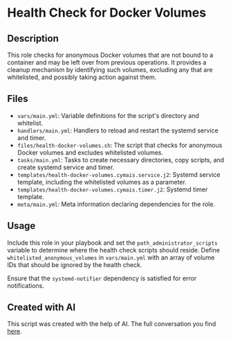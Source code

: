 # Health Check for Docker Volumes

## Description

This role checks for anonymous Docker volumes that are not bound to a container and may be left over from previous operations. It provides a cleanup mechanism by identifying such volumes, excluding any that are whitelisted, and possibly taking action against them.

## Files

- `vars/main.yml`: Variable definitions for the script's directory and whitelist.
- `handlers/main.yml`: Handlers to reload and restart the systemd service and timer.
- `files/health-docker-volumes.sh`: The script that checks for anonymous Docker volumes and excludes whitelisted volumes.
- `tasks/main.yml`: Tasks to create necessary directories, copy scripts, and create systemd service and timer.
- `templates/health-docker-volumes.cymais.service.j2`: Systemd service template, including the whitelisted volumes as a parameter.
- `templates/health-docker-volumes.cymais.timer.j2`: Systemd timer template.
- `meta/main.yml`: Meta information declaring dependencies for the role.

## Usage

Include this role in your playbook and set the `path_administrator_scripts` variable to determine where the health check scripts should reside. Define `whitelisted_anonymous_volumes` in `vars/main.yml` with an array of volume IDs that should be ignored by the health check.

Ensure that the `systemd-notifier` dependency is satisfied for error notifications.

## Created with AI
This script was created with the help of AI. The full conversation you find [here](https://chat.openai.com/share/1fa829f1-f001-4111-b1d4-1b2e3d583da2).

